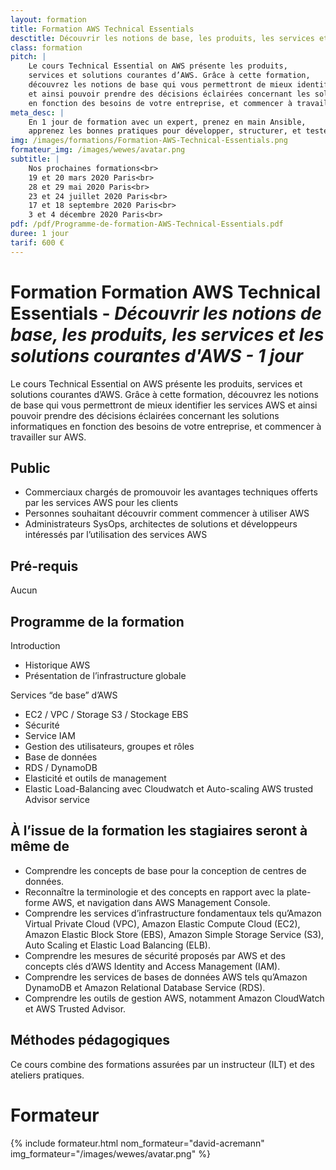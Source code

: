 ```yaml
---
layout: formation
title: Formation AWS Technical Essentials
desctitle: Découvrir les notions de base, les produits, les services et les solutions courantes d'AWS
class: formation
pitch: |
    Le cours Technical Essential on AWS présente les produits, 
    services et solutions courantes d’AWS. Grâce à cette formation, 
    découvrez les notions de base qui vous permettront de mieux identifier les services AWS 
    et ainsi pouvoir prendre des décisions éclairées concernant les solutions informatiques 
    en fonction des besoins de votre entreprise, et commencer à travailler sur AWS
meta_desc: |
    En 1 jour de formation avec un expert, prenez en main Ansible,
    apprenez les bonnes pratiques pour développer, structurer, et tester vos roles et vos playbooks.
img: /images/formations/Formation-AWS-Technical-Essentials.png
formateur_img: /images/wewes/avatar.png
subtitle: |
    Nos prochaines formations<br>
    19 et 20 mars 2020 Paris<br>
    28 et 29 mai 2020 Paris<br>
    23 et 24 juillet 2020 Paris<br>
    17 et 18 septembre 2020 Paris<br>
    3 et 4 décembre 2020 Paris<br>
pdf: /pdf/Programme-de-formation-AWS-Technical-Essentials.pdf
duree: 1 jour
tarif: 600 €
---
```


# Formation Formation AWS Technical Essentials - *Découvrir les notions de base, les produits, les services et les solutions courantes d'AWS - 1 jour*

Le cours Technical Essential on AWS présente les produits, 
services et solutions courantes d’AWS. Grâce à cette formation, 
découvrez les notions de base qui vous permettront de mieux identifier les services AWS 
et ainsi pouvoir prendre des décisions éclairées concernant les solutions informatiques 
en fonction des besoins de votre entreprise, et commencer à travailler sur AWS.

## Public

* Commerciaux chargés de promouvoir les avantages techniques offerts par les services AWS pour les clients
* Personnes souhaitant découvrir comment commencer à utiliser AWS
* Administrateurs SysOps, architectes de solutions et développeurs intéressés par l’utilisation des services AWS

## Pré-requis

Aucun

## Programme de la formation

Introduction
* Historique AWS 
* Présentation de l’infrastructure globale

Services “de base” d’AWS
* EC2 / VPC / Storage S3 / Stockage EBS                   
* Sécurité
* Service IAM                                                        
* Gestion des utilisateurs, groupes et rôles
* Base de données
* RDS / DynamoDB                                                      
* Elasticité et outils de management
* Elastic Load-Balancing avec Cloudwatch et Auto-scaling                                                                         AWS trusted Advisor service


## À l’issue de la formation les stagiaires seront à même de

* Comprendre les concepts de base pour la conception de centres de données.
* Reconnaître la terminologie et des concepts en rapport avec la plate-forme AWS, et navigation dans AWS Management Console.
* Comprendre les services d’infrastructure fondamentaux tels qu’Amazon Virtual Private Cloud (VPC), Amazon Elastic Compute Cloud (EC2), Amazon Elastic Block Store (EBS), Amazon Simple Storage Service (S3), Auto Scaling et Elastic Load Balancing (ELB).
* Comprendre les mesures de sécurité proposés par AWS et des concepts clés d’AWS Identity and Access Management (IAM).
* Comprendre les services de bases de données AWS tels qu’Amazon DynamoDB et Amazon Relational Database Service (RDS).
* Comprendre les outils de gestion AWS, notamment Amazon CloudWatch et AWS Trusted Advisor.


## Méthodes pédagogiques

Ce cours combine des formations assurées par un instructeur (ILT) et des ateliers pratiques.

# Formateur

{% include formateur.html nom_formateur="david-acremann" img_formateur="/images/wewes/avatar.png" %}
